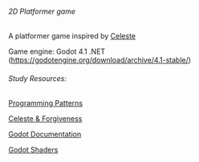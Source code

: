 ###### 2D Platformer game

A platformer game inspired by [Celeste](https://en.wikipedia.org/wiki/Celeste_(video_game))

Game engine: Godot 4.1 .NET (https://godotengine.org/download/archive/4.1-stable/)

###### Study Resources:

[Programming Patterns](https://gameprogrammingpatterns.com/)

[Celeste & Forgiveness](https://maddymakesgames.com/articles/celeste_and_forgiveness/index.html)

[Godot Documentation](https://docs.godotengine.org/en/stable/index.html)

[Godot Shaders](https://godotshaders.com/)

